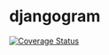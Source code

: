 # djangogram
[![Coverage Status](https://coveralls.io/repos/andela-ijubril/django-photo-application/badge.svg?branch=master&service=github)](https://coveralls.io/github/andela-ijubril/django-photo-application?branch=master)
